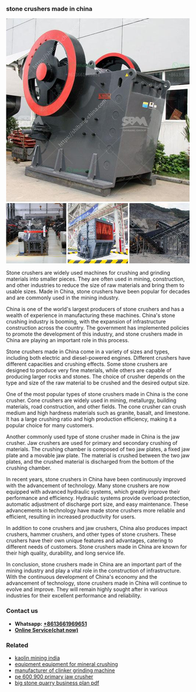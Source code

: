 <h3>stone crushers made in china</h3><img src='1706754266.jpg' alt=''><p>Stone crushers are widely used machines for crushing and grinding materials into smaller pieces. They are often used in mining, construction, and other industries to reduce the size of raw materials and bring them to usable sizes. Made in China, stone crushers have been popular for decades and are commonly used in the mining industry.</p><p>China is one of the world's largest producers of stone crushers and has a wealth of experience in manufacturing these machines. China's stone crushing industry is booming, with the expansion of infrastructure construction across the country. The government has implemented policies to promote the development of this industry, and stone crushers made in China are playing an important role in this process.</p><p>Stone crushers made in China come in a variety of sizes and types, including both electric and diesel-powered engines. Different crushers have different capacities and crushing effects. Some stone crushers are designed to produce very fine materials, while others are capable of producing larger rocks and stones. The choice of crusher depends on the type and size of the raw material to be crushed and the desired output size.</p><p>One of the most popular types of stone crushers made in China is the cone crusher. Cone crushers are widely used in mining, metallurgy, building materials, road construction, and other fields. The cone crusher can crush medium and high hardness materials such as granite, basalt, and limestone. It has a large crushing ratio and high production efficiency, making it a popular choice for many customers.</p><p>Another commonly used type of stone crusher made in China is the jaw crusher. Jaw crushers are used for primary and secondary crushing of materials. The crushing chamber is composed of two jaw plates, a fixed jaw plate and a movable jaw plate. The material is crushed between the two jaw plates, and the crushed material is discharged from the bottom of the crushing chamber.</p><p>In recent years, stone crushers in China have been continuously improved with the advancement of technology. Many stone crushers are now equipped with advanced hydraulic systems, which greatly improve their performance and efficiency. Hydraulic systems provide overload protection, automatic adjustment of discharge port size, and easy maintenance. These advancements in technology have made stone crushers more reliable and efficient, resulting in increased productivity for users.</p><p>In addition to cone crushers and jaw crushers, China also produces impact crushers, hammer crushers, and other types of stone crushers. These crushers have their own unique features and advantages, catering to different needs of customers. Stone crushers made in China are known for their high quality, durability, and long service life.</p><p>In conclusion, stone crushers made in China are an important part of the mining industry and play a vital role in the construction of infrastructure. With the continuous development of China's economy and the advancement of technology, stone crushers made in China will continue to evolve and improve. They will remain highly sought after in various industries for their excellent performance and reliability.</p><h3>Contact us</h3><ul><li><strong>Whatsapp:&nbsp;<a href="https://wa.me/8613661969651">+8613661969651</a></strong></li><li><a href="https://swt.shibang-china.com/?git&amp;zhl&amp;stone crushers made in china"><strong>Online Service(chat now)</strong></a></li></ul><h3>Related</h3><ul><li><a href='kaolin mining india.md'>kaolin mining india</a></li><li><a href='equipment equipment for mineral crushing.md'>equipment equipment for mineral crushing</a></li><li><a href='manufacturer of clinker grinding machine.md'>manufacturer of clinker grinding machine</a></li><li><a href='pe 600 900 primary jaw crusher.md'>pe 600 900 primary jaw crusher</a></li><li><a href='big stone quarry business plan pdf.md'>big stone quarry business plan pdf</a></li></ul>